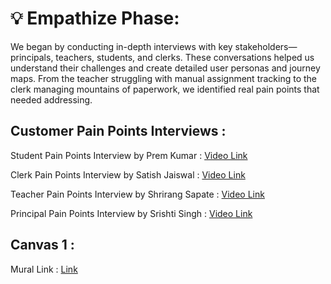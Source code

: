 # 💡 Empathize Phase:
We began by conducting in-depth interviews with key stakeholders—principals, teachers, students, and clerks. These conversations helped us understand their challenges and create detailed user personas and journey maps. From the teacher struggling with manual assignment tracking to the clerk managing mountains of paperwork, we identified real pain points that needed addressing.

## Customer Pain Points Interviews :
Student Pain Points Interview by Prem Kumar : [Video Link](https://youtu.be/Xo1_2QfuWI0)

Clerk Pain Points Interview by Satish Jaiswal : [Video Link](https://youtu.be/sIRAgLv9hRA)

Teacher Pain Points Interview by Shrirang Sapate : [Video Link](https://youtu.be/gu-eJ5ZwmlM)

Principal Pain Points Interview by Srishti Singh : [Video Link](https://youtu.be/e7xA3KeoEeE)

## Canvas 1 :
Mural Link : [Link](https://app.mural.co/t/designthinkingprojectiitm5488/m/designthinkingprojectiitm5488/1728207946784/d9cfc2f5ce55891b3020dab15969b0fd03aee663?sender=ua65982fa5e7f74971ab28893)
